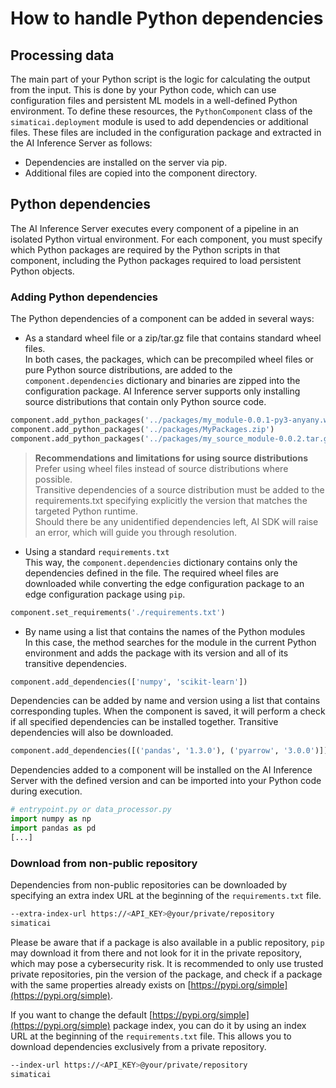 <!--
SPDX-FileCopyrightText: Copyright (C) 2020-2024 Siemens AG

SPDX-License-Identifier: MIT
-->

# How to handle Python dependencies

## Processing data

The main part of your Python script is the logic for calculating the output from the input. This is done by your Python code, which can use configuration files and persistent ML models in a well-defined Python environment. To define these resources, the `PythonComponent` class of the `simaticai.deployment` module is used to add dependencies or additional files.
These files are included in the configuration package and extracted in the AI Inference Server as follows:

- Dependencies are installed on the server via pip.
- Additional files are copied into the component directory.

## Python dependencies

The AI Inference Server executes every component of a pipeline in an isolated Python virtual environment. For each component, you must specify which Python packages are required by the Python scripts in that component, including the Python packages required to load persistent Python objects.

### Adding Python dependencies

The Python dependencies of a component can be added in several ways:

- As a standard wheel file or a zip/tar.gz file that contains standard wheel files.\
  In both cases, the packages, which can be precompiled wheel files or pure Python source distributions, are added to the `component.dependencies` dictionary and binaries are zipped into the configuration package. AI Inference server supports only installing source distributions that contain only Python source code.

```python
component.add_python_packages('../packages/my_module-0.0.1-py3-anyany.whl')
component.add_python_packages('../packages/MyPackages.zip')
component.add_python_packages('../packages/my_source_module-0.0.2.tar.gz')
```

> **Recommendations and limitations for using source distributions**\
>  Prefer using wheel files instead of source distributions where possible.\
>  Transitive dependencies of a source distribution must be added to the requirements.txt specifying explicitly the version that matches the targeted Python runtime.\
>  Should there be any unidentified dependencies left, AI SDK will raise an error, which will guide you through resolution.

- Using a standard `requirements.txt`\
  This way, the `component.dependencies` dictionary contains only the dependencies defined in the file. The required wheel files are downloaded while converting the edge configuration package to an edge configuration package using `pip`.

```python
component.set_requirements('./requirements.txt')
```

- By name using a list that contains the names of the Python modules \
  In this case, the method searches for the module in the current Python environment and adds the package with its version and all of its transitive dependencies.

```python
component.add_dependencies(['numpy', 'scikit-learn'])
```

Dependencies can be added by name and version using a list that contains corresponding tuples. When the component is saved, it will perform a check if all specified dependencies can be installed together. Transitive dependencies will also be downloaded.

```python
component.add_dependencies([('pandas', '1.3.0'), ('pyarrow', '3.0.0')])
```

Dependencies added to a component will be installed on the AI Inference Server with the defined version and can be imported into your Python code during execution.

```python
# entrypoint.py or data_processor.py
import numpy as np
import pandas as pd
[...]
```

### Download from non-public repository

Dependencies from non-public repositories can be downloaded by specifying an extra index URL at the beginning of the `requirements.txt` file.

```bash
--extra-index-url https://<API_KEY>@your/private/repository
simaticai
```

Please be aware that if a package is also available in a public repository, `pip` may download it from there and not look for it in the private repository, which may pose a cybersecurity risk.
It is recommended to only use trusted private repositories, pin the version of the package, and check if a package with the same properties already exists on [https://pypi.org/simple](https://pypi.org/simple).

If you want to change the default [https://pypi.org/simple](https://pypi.org/simple) package index, you can do it by using an index URL at the beginning of the `requirements.txt` file. This allows you to download dependencies exclusively from a private repository.

```bash
--index-url https://<API_KEY>@your/private/repository
simaticai
```
